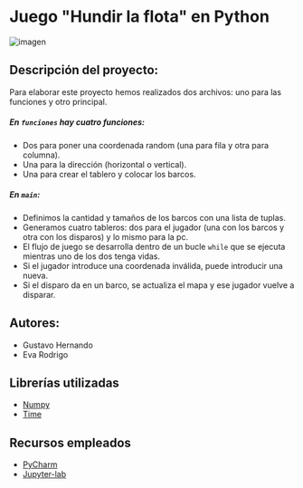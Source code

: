 # Juego "Hundir la flota" en Python
![imagen](./hundir-la-flota-juego-de-mesa.jpg)
## Descripción del proyecto:  
Para elaborar este proyecto hemos realizados dos archivos: uno para las funciones y otro principal.  
##### En `funciones` hay cuatro funciones:
* Dos para poner una coordenada random (una para fila y otra para columna).  
* Una para la dirección (horizontal o vertical).
* Una para crear el tablero y colocar los barcos.
##### En `main`:
* Definimos la cantidad y tamaños de los barcos con una lista de tuplas.
* Generamos cuatro tableros: dos para el jugador (una con los barcos y otra con los disparos) y lo mismo para la pc.
* El flujo de juego se desarrolla dentro de un bucle `while` que se ejecuta mientras uno de los dos tenga vidas.  
* Si el jugador introduce una coordenada inválida, puede introducir una nueva.
* Si el disparo da en un barco, se actualiza el mapa y ese jugador vuelve a disparar.
## Autores:
* Gustavo Hernando  
* Eva Rodrigo  
## Librerías utilizadas  
* [Numpy](https://numpy.org/doc/)  
* [Time](https://docs.python.org/3/library/time.html)


## Recursos empleados
* [PyCharm](https://www.jetbrains.com/pycharm/)
* [Jupyter-lab](https://jupyter.org/)